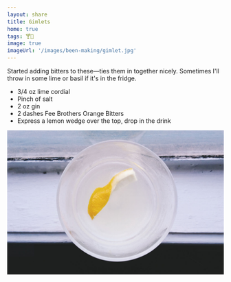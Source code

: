```yaml
---
layout: share
title: Gimlets
home: true
tags: 🍸🍋
image: true
imageUrl: '/images/been-making/gimlet.jpg'
---
```


Started adding bitters to these—ties them in together nicely. Sometimes I'll throw in some lime or basil if it's in the fridge.

- 3/4 oz lime cordial
- Pinch of salt
- 2 oz gin
- 2 dashes Fee Brothers Orange Bitters
- Express a lemon wedge over the top, drop in the drink 

![Gimlet with a lemon](/images/been-making/gimlet.jpg)
